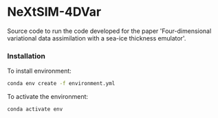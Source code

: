 # NeXtSIM-4DVar

Source code to run the code developed for the paper 'Four-dimensional variational data assimilation with a sea-ice thickness emulator'.

### Installation
To install environment: 

```bash
conda env create -f environment.yml
```

To activate the environment:
```bash
conda activate env
```

